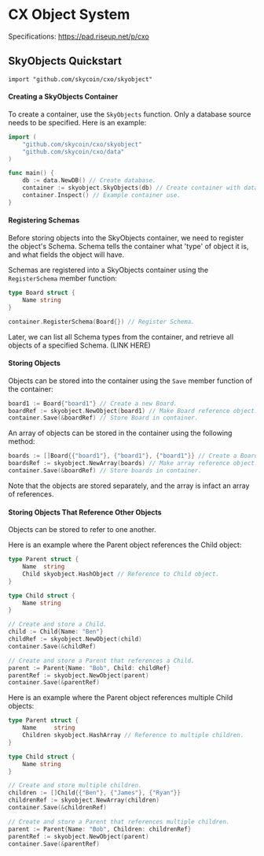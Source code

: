 CX Object System
===

Specifications: https://pad.riseup.net/p/cxo

## SkyObjects Quickstart
`import "github.com/skycoin/cxo/skyobject"`

#### Creating a SkyObjects Container
To create a container, use the `SkyObjects` function. Only a database source needs to be specified. Here is an example:

```go
import (
    "github.com/skycoin/cxo/skyobject"
    "github.com/skycoin/cxo/data"
)

func main() {    
    db := data.NewDB() // Create database.
    container := skyobject.SkyObjects(db) // Create container with database.
    container.Inspect() // Example container use.
}
```
#### Registering Schemas
Before storing objects into the SkyObjects container, we need to register the object's Schema. Schema tells the container what 'type' of object it is, and what fields the object will have.

Schemas are registered into a SkyObjects container using the `RegisterSchema` member function:

```go
type Board struct {
	Name string
}

container.RegisterSchema(Board{}) // Register Schema.
```
Later, we can list all Schema types from the container, and retrieve all objects of a specified Schema. (LINK HERE)

#### Storing Objects
Objects can be stored into the container using the `Save` member function of the container:
```go
board1 := Board{"board1"} // Create a new Board.
boardRef := skyobject.NewObject(board1) // Make Board reference object.
container.Save(&boardRef) // Store Board in container.
```
An array of objects can be stored in the container using the following method:
```go
boards := []Board{{"board1"}, {"board1"}, {"board1"}} // Create a Board array.
boardsRef := skyobject.NewArray(boards) // Make array reference object.
container.Save(&boardRef) // Store boards in container.
```
Note that the objects are stored separately, and the array is infact an array of references.

#### Storing Objects That Reference Other Objects
Objects can be stored to refer to one another.

Here is an example where the Parent object references the Child object:
```go
type Parent struct {
    Name  string
    Child skyobject.HashObject // Reference to Child object.
}

type Child struct {
    Name string
}

// Create and store a Child.
child := Child{Name: "Ben"}
childRef := skyobject.NewObject(child)
container.Save(&childRef)

// Create and store a Parent that references a Child.
parent := Parent{Name: "Bob", Child: childRef}
parentRef := skyobject.NewObject(parent)
container.Save(&parentRef)
```

Here is an example where the Parent object references multiple Child objects:
```go
type Parent struct {
    Name     string
    Children skyobject.HashArray // Reference to multiple children.
}

type Child struct {
    Name string
}

// Create and store multiple children.
children := []Child{{"Ben"}, {"James"}, {"Ryan"}}
childrenRef := skyobject.NewArray(children)
container.Save(&childrenRef)

// Create and store a Parent that references multiple children.
parent := Parent{Name: "Bob", Children: childrenRef}
parentRef := skyobject.NewObject(parent)
container.Save(&parentRef)
```
